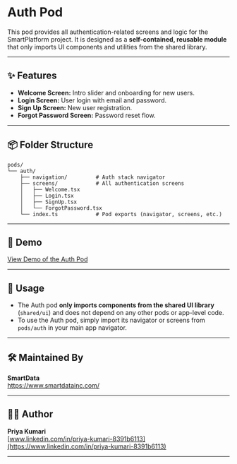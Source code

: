# Auth Pod

This pod provides all authentication-related screens and logic for the SmartPlatform project. It is designed as a **self-contained, reusable module** that only imports UI components and utilities from the shared library.

---

## ✨ Features

- **Welcome Screen:** Intro slider and onboarding for new users.
- **Login Screen:** User login with email and password.
- **Sign Up Screen:** New user registration.
- **Forgot Password Screen:** Password reset flow.

---

## 📦 Folder Structure

```
pods/
└── auth/
    ├── navigation/         # Auth stack navigator
    ├── screens/            # All authentication screens
    │   ├── Welcome.tsx
    │   ├── Login.tsx
    │   ├── SignUp.tsx
    │   └── ForgotPassword.tsx
    └── index.ts            # Pod exports (navigator, screens, etc.)
```

---

## 🔗 Demo

[View Demo of the Auth Pod](https://smartdatainc-my.sharepoint.com/:i:/g/personal/priya_kumari_smartdatainc_net/ETDjlhLBpllFklEzcuP5ImEBDzIj2nCI-3MNTK4yGQAp0A?e=OPAr9s) <!-- Replace # with your actual demo link -->

---

## 🧩 Usage

- The Auth pod **only imports components from the shared UI library** (`shared/ui`) and does not depend on any other pods or app-level code.
- To use the Auth pod, simply import its navigator or screens from `pods/auth` in your main app navigator.

---

## 🛠️ Maintained By

**SmartData**  
https://www.smartdatainc.com/

---

## 👩‍💻 Author

**Priya Kumari**  
[www.linkedin.com/in/priya-kumari-8391b6113](https://www.linkedin.com/in/priya-kumari-8391b6113)

---